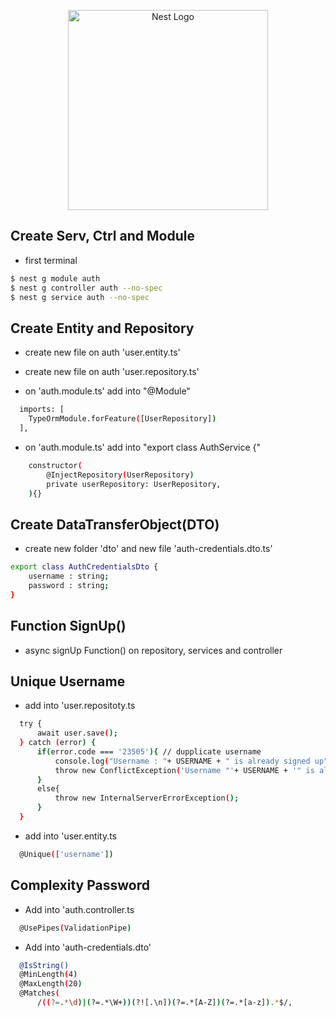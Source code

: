 <p align="center">
  <a href="http://nestjs.com/" target="blank"><img src="https://nestjs.com/img/logo_text.svg" width="320" alt="Nest Logo" /></a>
</p>


## Create Serv, Ctrl and Module

- first terminal
```bash
$ nest g module auth
$ nest g controller auth --no-spec
$ nest g service auth --no-spec
```

## Create Entity and Repository
- create new file on auth 'user.entity.ts'
- create new file on auth 'user.repository.ts'

- on 'auth.module.ts' add into "@Module"
```bash
  imports: [
    TypeOrmModule.forFeature([UserRepository])
  ],
```

- on 'auth.module.ts' add into "export class AuthService {"
```bash
    constructor(
        @InjectRepository(UserRepository)
        private userRepository: UserRepository,
    ){}
```

## Create DataTransferObject(DTO)
- create new folder 'dto' and new file 'auth-credentials.dto.ts'
```bash
export class AuthCredentialsDto {
    username : string;
    password : string;
}
```
## Function SignUp()
- async signUp Function() on repository, services and controller

## Unique Username
- add into 'user.repositoty.ts
```bash
  try {
      await user.save();
  } catch (error) {
      if(error.code === '23505'){ // dupplicate username
          console.log("Username : "+ USERNAME + " is already signed up");
          throw new ConflictException('Username "'+ USERNAME + '" is already signed up')
      }
      else{
          throw new InternalServerErrorException();
      }
  }
```
-  add into 'user.entity.ts
```bash
  @Unique(['username'])
```

## Complexity Password
- Add into 'auth.controller.ts
```bash
  @UsePipes(ValidationPipe)
``` 
- Add into 'auth-credentials.dto'
```bash
  @IsString()
  @MinLength(4)
  @MaxLength(20)
  @Matches(
      /((?=.*\d)|(?=.*\W+))(?![.\n])(?=.*[A-Z])(?=.*[a-z]).*$/,
```

